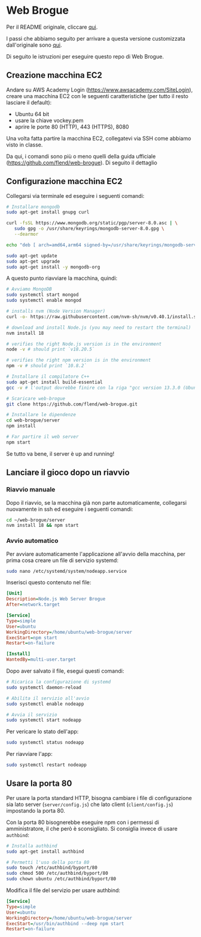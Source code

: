 Web Brogue
==========

Per il README originale, cliccare [qui](README-orig.md).

I passi che abbiamo seguito per arrivare a questa versione customizzata dall'originale sono [qui](README-marconi.md).

Di seguito le istruzioni per eseguire questo repo di Web Brogue.

## Creazione macchina EC2
Andare su AWS Academy Login (https://www.awsacademy.com/SiteLogin), creare una macchina EC2 con le seguenti caratteristiche (per tutto il resto lasciare il default):

- Ubuntu 64 bit
- usare la chiave vockey.pem
- aprire le porte 80 (HTTP), 443 (HTTPS), 8080

Una volta fatta partire la macchina EC2, collegatevi via SSH come abbiamo visto in classe.

Da qui, i comandi sono più o meno quelli della guida ufficiale (https://github.com/flend/web-brogue). Di seguito il dettaglio

## Configurazione macchina EC2

Collegarsi via terminale ed eseguire i seguenti comandi:

```sh
# Installare mongodb
sudo apt-get install gnupg curl

curl -fsSL https://www.mongodb.org/static/pgp/server-8.0.asc | \
   sudo gpg -o /usr/share/keyrings/mongodb-server-8.0.gpg \
   --dearmor

echo "deb [ arch=amd64,arm64 signed-by=/usr/share/keyrings/mongodb-server-8.0.gpg ] https://repo.mongodb.org/apt/ubuntu noble/mongodb-org/8.0 multiverse" | sudo tee /etc/apt/sources.list.d/mongodb-org-8.0.list

sudo apt-get update
sudo apt-get upgrade
sudo apt-get install -y mongodb-org
```
A questo punto riavviare la macchina, quindi:

```sh
# Avviamo MongoDB
sudo systemctl start mongod
sudo systemctl enable mongod

# installs nvm (Node Version Manager)
curl -o- https://raw.githubusercontent.com/nvm-sh/nvm/v0.40.1/install.sh | bash

# download and install Node.js (you may need to restart the terminal)
nvm install 18

# verifies the right Node.js version is in the environment
node -v # should print `v18.20.5`

# verifies the right npm version is in the environment
npm -v # should print `10.8.2`

# Installare il compilatore C++
sudo apt-get install build-essential
gcc -v # l'output dovrebbe finire con la riga "gcc version 13.3.0 (Ubuntu 13.3.0-6ubuntu2~24.04)" o qualcosa di simile

# Scaricare web-brogue
git clone https://github.com/flend/web-brogue.git

# Installare le dipendenze
cd web-brogue/server
npm install

# Far partire il web server
npm start
```

Se tutto va bene, il server è up and running!

## Lanciare il gioco dopo un riavvio
### Riavvio manuale
Dopo il riavvio, se la macchina già non parte automaticamente, collegarsi nuovamente in ssh ed eseguire i seguenti comandi:

```sh
cd ~/web-brogue/server
nvm install 18 && npm start
```

### Avvio automatico
Per avviare automaticamente l'applicazione all'avvio della macchina, per prima cosa creare un file di servizio systemd:

```sh
sudo nano /etc/systemd/system/nodeapp.service
```

Inserisci questo contenuto nel file:

```ini
[Unit]
Description=Node.js Web Server Brogue
After=network.target

[Service]
Type=simple
User=ubuntu
WorkingDirectory=/home/ubuntu/web-brogue/server
ExecStart=npm start
Restart=on-failure

[Install]
WantedBy=multi-user.target
```

Dopo aver salvato il file, esegui questi comandi:

```sh
# Ricarica la configurazione di systemd
sudo systemctl daemon-reload

# Abilita il servizio all'avvio
sudo systemctl enable nodeapp

# Avvia il servizio
sudo systemctl start nodeapp
```

Per vericare lo stato dell'app:

```sh
sudo systemctl status nodeapp
```

Per riavviare l'app:

```sh
sudo systemctl restart nodeapp
```

## Usare la porta 80

Per usare la porta standard HTTP, bisogna cambiare i file di configurazione sia lato server (`server/config.js`) che lato client (`client/config.js`) impostando la porta 80.

Con la porta 80 bisognerebbe eseguire npm con i permessi di amministratore, il che però è sconsigliato. Si consiglia invece di usare `authbind`:

```sh
# Installa authbind
sudo apt-get install authbind

# Permetti l'uso della porta 80
sudo touch /etc/authbind/byport/80
sudo chmod 500 /etc/authbind/byport/80
sudo chown ubuntu /etc/authbind/byport/80
```

Modifica il file del servizio per usare authbind:

```ini
[Service]
Type=simple
User=ubuntu
WorkingDirectory=/home/ubuntu/web-brogue/server
ExecStart=/usr/bin/authbind --deep npm start
Restart=on-failure
```



